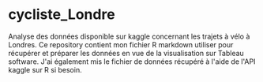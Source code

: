 # cycliste_Londre
Analyse des données disponible sur kaggle concernant les trajets à vélo à Londres.
Ce repository contient mon fichier R markdown utiliser pour récupérer et préparer les données en vue de la visualisation sur Tableau software.
J'ai également mis le fichier de données récupéré à l'aide de l'API kaggle sur R si besoin.

